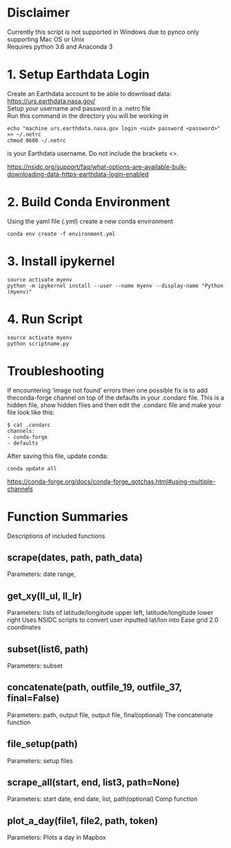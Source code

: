 # Disclaimer
Currently this script is not supported in Windows due to pynco only supporting Mac OS or Unix  
Requires python 3.6 and Anaconda 3

# 1. Setup Earthdata Login
Create an Earthdata account to be able to download data: https://urs.earthdata.nasa.gov/  
Setup your username and password in a .netrc file  
Run this command in the directory you will be working in

	echo "machine urs.earthdata.nasa.gov login <uid> password <password>" >> ~/.netrc
	chmod 0600 ~/.netrc
<uid> is your Earthdata username. Do not include the brackets <>.

https://nsidc.org/support/faq/what-options-are-available-bulk-downloading-data-https-earthdata-login-enabled

# 2. Build Conda Environment
Using the yaml file (.yml) create a new conda environment

    conda env create -f environment.yml
# 3. Install ipykernel
	source activate myenv
	python -m ipykernel install --user --name myenv --display-name "Python (myenv)"
# 4. Run Script
    source activate myenv
    python scriptname.py
  
# Troubleshooting

If encountering ‘image not found’ errors then one possible fix is to add theconda-forge channel on top of the defaults in your .condarc file. This is a hidden file, show hidden files and then edit the .condarc file and make your file look like this:

    $ cat .condarc
    channels:
    - conda-forge
    - defaults

After saving this file, update conda:

    conda update all

https://conda-forge.org/docs/conda-forge_gotchas.html#using-multiple-channels


# Function Summaries
Descriptions of included functions
## scrape(dates, path, path_data)
Parameters: date range,  
## get_xy(ll_ul, ll_lr)
Parameters: lists of latitude/longitude upper left, latitude/longitude lower right
Uses NSIDC scripts to convert user inputted lat/lon into Ease grid 2.0 coordinates
## subset(list6, path)
Parameters:
subset
## concatenate(path, outfile_19, outfile_37, final=False)
Parameters: path, output file, output file, final(optional)
The concatenate function 
## file_setup(path)
Parameters: 
setup files
## scrape_all(start, end, list3, path=None)
Parameters: start date, end date, list, path(optional)
Comp function
## plot_a_day(file1, file2, path, token)
Parameters: 
Plots a day in Mapbox
